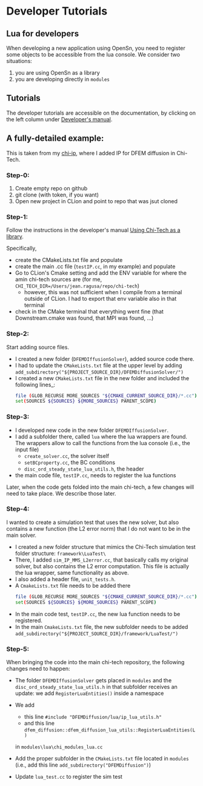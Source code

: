 # Developer Tutorials

## Lua for developers

When developing a new application using OpenSn, you need to register some objects to be 
accessible from the lua console. We consider two situations:
1. you are using OpenSn as a library
2. you are developing directly in ```modules```


## Tutorials

The developer tutorials are accessible on the documentation, by clicking on the left column under
[Developer's manual](https://xxx.io/d7/db6/_programmer_manual.html).

## A fully-detailed example:
This is taken from my [chi-ip](https://github.com/ragusa/chi-ip), where I added
IP for DFEM diffusion in Chi-Tech. 

### Step-0:

1. Create empty repo on github
2. git clone (with token, if you want)
3. Open new project in CLion and point to repo that was jsut cloned

### Step-1:
Follow the instructions in the developer's manual [Using Chi-Tech as a library](https://chi-tech.github.io/d8/d99/_dev_man_using_lib.html).

Specifically,
- create the CMakeLists.txt file and populate
- create the main .cc file (```testIP.cc```, in my example) and populate
- Go to CLion's Cmake setting and add the ENV variable for where the amin chi-tech sources are 
(for me, ```CHI_TECH_DIR=/Users/jean.ragusa/repo/chi-tech```)
    - however, this was not sufficient when I compile from a terminal outside of CLion. I had to export that env 
  variable also in that terminal
- check in the CMake terminal that everything went fine (that Downstream.cmake was found, that MPI was found, ...)

### Step-2:

Start adding source files.
- I created a new folder (```DFEMDIffusionSolver```), added source code there.
- I had to update the ```CMakeLists.txt``` file at the upper level by adding ```add_subdirectory("${PROJECT_SOURCE_DIR}/DFEMDiffusionSolver/")```
- I created a new ```CMakeLists.txt``` file in the new folder and included the following lines_:
   ```bash
   file (GLOB_RECURSE MORE_SOURCES "${CMAKE_CURRENT_SOURCE_DIR}/*.cc")
   set(SOURCES ${SOURCES} ${MORE_SOURCES} PARENT_SCOPE) 
   ```

### Step-3:

- I developed new code in the new folder ```DFEMDIffusionSolver```.
- I add a subfolder there, called ```lua``` where the lua wrappers are found. The wrappers allow to call the functions 
from the lua console (i.e., the input file)
    - ```create_solver.cc```, the solver itself
    - ```setBCproperty.cc```, the BC conditions
    - ```disc_ord_steady_state_lua_utils.h```, the header
- the main code file, ```testIP.cc```, needs to register the lua functions

Later, when the code gets folded into the main chi-tech, a few changes will need to take place. We describe those later.

### Step-4:

I wanted to create a simulation test that uses the new solver, but also contains a new function (the L2 error norm) 
that I do not want to be in the main solver.

- I created a new folder structure that mimics the Chi-Tech simulation test folder structure: ```framework\LuaTest\ ```
- There, I added ```sim_IP_MMS_L2error.cc```, that basically calls my original solver, but also contains the L2 error 
computation. This file is actually the lua wrapper, same functionality as above.
- I also added a header file, ```unit_tests.h```.
- A ```CmakeLists.txt``` file needs to be added there
  ```bash
  file (GLOB_RECURSE MORE_SOURCES "${CMAKE_CURRENT_SOURCE_DIR}/*.cc")
  set(SOURCES ${SOURCES} ${MORE_SOURCES} PARENT_SCOPE)
   ```
- In the main code test, ```testIP.cc```, the new lua function needs to be registered.
- In the main ```CmakeLists.txt``` file, the new subfolder needs to be added ```add_subdirectory("${PROJECT_SOURCE_DIR}/framework/LuaTest/") ```

### Step-5:

When bringing the code into the main chi-tech repository,
the following changes need to happen:
- The folder ```DFEMDIffusionSolver``` gets placed in
  ```modules``` and the ```disc_ord_steady_state_lua_utils.h``` in that subfolder
  receives an update: we add ```RegisterLuaEntities()``` inside a namespace
- We add
    - this line ```#include "DFEMDiffusion/lua/ip_lua_utils.h" ```
    - and this line ```dfem_diffusion::dfem_diffusion_lua_utils::RegisterLuaEntities(L)```

  in ```modules\lua\chi_modules_lua.cc```
- Add the proper subfolder in the ```CMakeLists.txt``` file
  located in ```modules``` (i.e., add this line ```add_subdirectory("DFEMDiffusion")```)
- Update ```lua_test.cc``` to register the sim test
